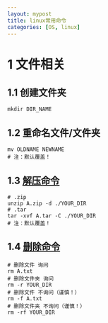 ```yaml
---
layout: mypost
title: linux常用命令
categories: [OS, linux]
---
```


# 1 文件相关

## 1.1 创建文件夹

```shell
mkdir DIR_NAME
```

## 1.2 重命名文件/文件夹

```shell
mv OLDNAME NEWNAME
# 注：默认覆盖！
```

## 1.3 [解压命令](https://www.cnblogs.com/zheh/p/3962119.html)

```shell
# .zip
unzip A.zip -d ./YOUR_DIR
# .tar
tar -xvf A.tar -C ./YOUR_DIR
# 注：默认覆盖！
```

## 1.4 [删除命令](https://www.runoob.com/linux/linux-comm-rm.html)

```shell
# 删除文件 询问
rm A.txt
# 删除文件夹 询问
rm -r YOUR_DIR
# 删除文件 不询问（谨慎！）
rm -f A.txt
# 删除文件夹 不询问（谨慎！）
rm -rf YOUR_DIR
```

